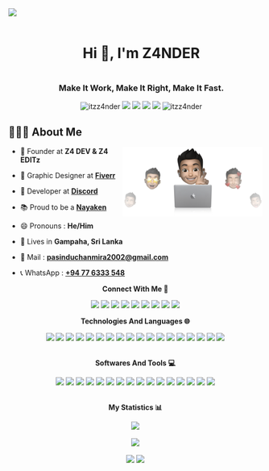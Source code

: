 <!-- Z4NDER Upper Gradient Line -->
<img src="https://user-images.githubusercontent.com/73097560/115834477-dbab4500-a447-11eb-908a-139a6edaec5c.gif">


<!--Z4NDER Title-->
<div>
  <ul align="center">
    <summary><h1 style="display: inline-block">Hi 👋, I'm Z4NDER</h1></summary>
  </ul>
  <ul>
    <h3 align="center">Make It Work, Make It Right, Make It Fast.</h3>
  </ul>
  <ul>
    <p align="center"> 
      <img src="https://komarev.com/ghpvc/?username=itzz4nder&label=Profile%20views&color=0e75b6&style=flat" alt="itzz4nder" />
      <img src="https://img.shields.io/badge/Age-22-yellow" />
      <img src="https://img.shields.io/badge/Focus-Artificial%Intelligence-red" />
      <img src="https://img.shields.io/badge/Lives-Sri%20Lanka-success" />
      <img src="https://img.shields.io/badge/Languages-English%20%26%20Sinhala-purple" />
      <img src="https://img.shields.io/github/followers/itzz4nder?label=Followers" alt="itzz4nder" />
    </p>
  </ul>
</div>


<!-- Z4NDER About -->
<h2> 👨🏻‍💻 About Me </h2>
  
<img width="55%" align="right" alt="Github" src="https://raw.githubusercontent.com/KevinPatel04/KevinPatel04/master/cover-thompson.png" />

- 👑 Founder at **Z4 DEV & Z4 EDITz**
  
- 💚 Graphic Designer at [**Fiverr**](https://www.ebuildersecurity.com/) 
  
- 💜 Developer at [**Discord**](https://discord.com/) 
  
- 📚 Proud to be a [**Nayaken**](https://www.bcg.lk/)
  
- 😄 Pronouns : **He/Him**
  
- 🏡 Lives in **Gampaha, Sri Lanka**
  
- 📧 Mail : **pasinduchanmira2002@gmail.com**
  
- 📞 WhatsApp : [**+94 77 6333 548**](https://wa.me/message/R52ZDBKLUBS7L1)


<!-- Z4NDER Social Media Links -->
<p align="center"> 
  <b> Connect With Me 🤙 </b>
</p>

<div align="center">

  [<img height="29" src = "https://img.shields.io/badge/Youtube-000000.svg?&style=for-the-badge&logo=Youtube&logoColor=FF0000">][Youtube]
  [<img height="29" src = "https://img.shields.io/badge/Facebook-000000.svg?&style=for-the-badge&logo=facebook&logoColor=1877F2">][Facebook]
  [<img height="29" src = "https://img.shields.io/badge/instragram-000000.svg?&style=for-the-badge&logo=instagram&logoColor=e1306c">][Instragram]
  [<img height="29" src = "https://img.shields.io/badge/X%20(Twitter)-000000?style=for-the-badge&logo=x&logoColor=1DA1F2">][Twitter]
  [<img height="29" src = "https://img.shields.io/badge/linkedin-000000.svg?&style=for-the-badge&logo=linkedin&logoColor=0762C8" />][LinkedIn]
  [<img height="29" src = "https://img.shields.io/badge/discord-000000?style=for-the-badge&logo=discord&logoColor=7289da">][Discord]
  [<img height="29" src = "https://img.shields.io/badge/Whatsapp-000000.svg?&style=for-the-badge&logo=WhatsApp&logoColor=25D366">][WhatsApp]
  [<img height="29" src = "https://img.shields.io/badge/reddit-000000.svg?&style=for-the-badge&logo=reddit&logoColor=FF5700">][Reddit]
  [<img height="29" src = "https://img.shields.io/badge/dev_community-000000?style=for-the-badge&logo=dev.to&logoColor=FFFC00">][Dev_Community]

</div>

[linkedin]: https://www.linkedin.com/in/pasindu-kumarasinghe

[Facebook]: https://www.facebook.com/pasinduxbro.official

[WhatsApp]: https://wa.me/message/R52ZDBKLUBS7L1

[Twitter]: https://x.com/ITzZ4NDER

[Youtube]: https://www.youtube.com/@ITzZ4NDER

[Discord]: https://discord.gg/uXUkAnX9qj

[Instragram]: https://www.instagram.com/___.pasinduxbro/

[Reddit]: https://www.reddit.com/user/pasinduxbro/

[Dev_Community]: https://dev.to/itzz4nder


<!-- Z4NDER Technologies And Languages -->
<p align="center"> 
  <b>  Technologies And Languages 🌐 </b>
</p>

<div align="center">

  <img height="29" src = "https://img.shields.io/badge/HTML-000000?style=for-the-badge&logo=html5&logoColor=f06529">
  <img height="29" src = "https://img.shields.io/badge/CSS-000000.svg?&style=for-the-badge&logo=css3&logoColor=264de4">
  <img height="29" src = "https://img.shields.io/badge/JAVASCRIPT-000000.svg?&style=for-the-badge&logo=javascript&logoColor=f7df1e">
  <img height="29" src = "https://img.shields.io/badge/C-000000.svg?&style=for-the-badge&logo=C&logoColor=0143aa">
  <img height="29" src = "https://img.shields.io/badge/C%2B%2B-000000?style=for-the-badge&logo=C%2B%2B&logoColor=%23649ad3">
  <img height="29" src = "https://img.shields.io/badge/C%23-000000?style=for-the-badge&logo=C%23&logoColor=%23a278dc">
  <img height="29" src = "https://img.shields.io/badge/PHP-000000.svg?&style=for-the-badge&logo=Php&logoColor=777ab3">
  <img height="29" src = "https://img.shields.io/badge/SQL-000000?style=for-the-badge&logo=mysql&logoColor=db7432">
  <img height="29" src = "https://img.shields.io/badge/PYTHON-000000.svg?&style=for-the-badge&logo=Python&logoColor=FFDE57">
  <img height="29" src = "https://img.shields.io/badge/TYPESCRIPT-000000.svg?&style=for-the-badge&logo=typescript&logoColor=007acc">
  <img height="29" src = "https://img.shields.io/badge/bootstrap-000000.svg?style=for-the-badge&logo=bootstrap&logoColor=563d7c">
  <img height="29" src = "https://img.shields.io/badge/REACTJS-000000?style=for-the-badge&logo=react&logoColor=61DBFB">
  <img height="29" src = "https://img.shields.io/badge/JQUERY-000000?style=for-the-badge&logo=jquery&logoColor=0769ad">
  <img height="29" src = "https://img.shields.io/badge/NODE.JS-000000?style=for-the-badge&logo=nodedotjs&logoColor=68a063">
  <img height="29" src = "https://img.shields.io/badge/MONGODB-000000?style=for-the-badge&logo=mongodb&logoColor=4DB33D">
  <img height="29" src = "https://img.shields.io/badge/HEROKU-000000?style=for-the-badge&logo=heroku&logoColor=C9C3E6">
  <img height="29" src = "https://img.shields.io/badge/GIT-000000?style=for-the-badge&logo=git&logoColor=F1502F">
  <img height="29" src = "https://img.shields.io/badge/LUA-000000?style=for-the-badge&logo=lua&logoColor=000080">

</div>


<!-- Z4NDER Softwares And Tools  -->
<br>
<p align="center"> 
  <b>  Softwares And Tools 💻 </b>
</p>

<div align="center">

  <img height="29" src = "https://img.shields.io/badge/ADOBE-000000?style=for-the-badge&logo=adobe&logoColor=FF0000">
  <img height="29" src = "https://img.shields.io/badge/MICROSOFT-000000?style=for-the-badge&logo=microsoft&logoColor=1877F2"">
  <img height="29" src = "https://img.shields.io/badge/GOOGLE-000000?style=for-the-badge&logo=google&logoColor=brightgreen">
  <img height="29" src = "https://img.shields.io/badge/META-000000?style=for-the-badge&logo=meta&logoColor=1877F2">
  <img height="29" src = "https://img.shields.io/badge/SPOTIFY-000000?style=for-the-badge&logo=spotify">
  <img height="29" src = "https://img.shields.io/badge/NETFLIX-000000?style=for-the-badge&logo=netflix&logoColor=FF0000">
  <img height="29" src = "https://img.shields.io/badge/PHOTOSHOP-000000?style=for-the-badge&logo=adobephotoshop&logoColor=brightblue">
  <img height="29" src = "https://img.shields.io/badge/ILLUSTRATOR-000000?style=for-the-badge&logo=adobeillustrator&logoColor=">
  <img height="29" src = "https://img.shields.io/badge/AFTER EFFECTS-000000?style=for-the-badge&logo=adobeaftereffects&logoColor=">
  <img height="29" src = "https://img.shields.io/badge/PREMIER PRO-000000?style=for-the-badge&logo=adobepremierepro&logoColor=23a278dc">
  <img height="29" src = "https://img.shields.io/badge/FILMORA-000000?style=for-the-badge&logo=wondersharefilmora&logoColor=e1306c">
  <img height="29" src = "https://img.shields.io/badge/VS CODE-000000?style=for-the-badge&logo=visualstudio&logoColor=1877F2">
  <img height="29" src = "https://img.shields.io/badge/BRAVE-000000?style=for-the-badge&logo=brave&logoColor=">
  <img height="29" src = "https://img.shields.io/badge/CHROME-000000?style=for-the-badge&logo=googlechrome&logoColor=brightred">
  <img height="29" src = "https://img.shields.io/badge/STEAM-000000?style=for-the-badge&logo=steam&logoColor=">
  <img height="29" src = "https://img.shields.io/badge/STREAMLABS-000000?style=for-the-badge&logo=streamlabs&logoColor=brightgreen">

</div>

<br>


<!-- Z4NDER Statistics 📊 -->
<p align="center"> 
  <b>  My Statistics 📊  </b>
</p>

<p align="center"> 
  <img src="https://github-readme-streak-stats.herokuapp.com?user=ITzZ4NDER&theme=chartreuse-dark&date_format=M%20j%5B%2C%20Y%5D"/> 
</p>
<p align="center">
  <img src="https://github-profile-summary-cards.vercel.app/api/cards/profile-details?username=ITzZ4NDER&theme=github_dark"/> 
</p>

<div align="center">
  <img src="https://github-profile-summary-cards.vercel.app/api/cards/stats?username=ITzZ4NDER&theme=github_dark"/>
  <img src="https://github-profile-summary-cards.vercel.app/api/cards/productive-time?username=ITzZ4NDER&theme=github_dark"/>
</div>





